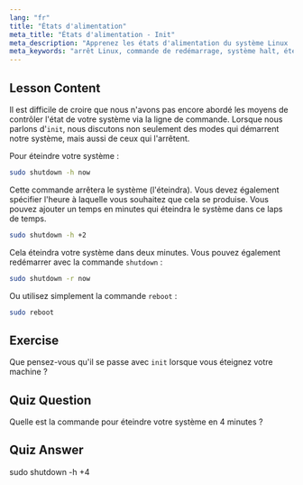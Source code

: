 ```yaml
---
lang: "fr"
title: "États d'alimentation"
meta_title: "États d'alimentation - Init"
meta_description: "Apprenez les états d'alimentation du système Linux : commandes shutdown, reboot et halt. Comprenez comment éteindre ou redémarrer votre système Linux en toute sécurité. Démarrez avec les commandes essentielles !"
meta_keywords: "arrêt Linux, commande de redémarrage, système halt, éteindre Linux, commandes Linux, Linux débutant, tutoriel Linux, états du système"
---
```


## Lesson Content

Il est difficile de croire que nous n'avons pas encore abordé les moyens de contrôler l'état de votre système via la ligne de commande. Lorsque nous parlons d'`init`, nous discutons non seulement des modes qui démarrent notre système, mais aussi de ceux qui l'arrêtent.

Pour éteindre votre système :

```bash
sudo shutdown -h now
```

Cette commande arrêtera le système (l'éteindra). Vous devez également spécifier l'heure à laquelle vous souhaitez que cela se produise. Vous pouvez ajouter un temps en minutes qui éteindra le système dans ce laps de temps.

```bash
sudo shutdown -h +2
```

Cela éteindra votre système dans deux minutes. Vous pouvez également redémarrer avec la commande `shutdown` :

```bash
sudo shutdown -r now
```

Ou utilisez simplement la commande `reboot` :

```bash
sudo reboot
```

## Exercise

Que pensez-vous qu'il se passe avec `init` lorsque vous éteignez votre machine ?

## Quiz Question

Quelle est la commande pour éteindre votre système en 4 minutes ?

## Quiz Answer

sudo shutdown -h +4

